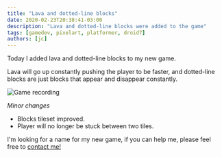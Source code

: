 ```yaml
---
title: "Lava and dotted-line blocks"
date: 2020-02-23T20:38:41-03:00
description: "Lava and dotted-line blocks were added to the game"
tags: [gamedev, pixelart, platformer, droid7]
authors: [jc]
---
```


Today I added lava and dotted-line blocks to my new game.

Lava will go up constantly pushing the player to be faster, and dotted-line blocks are just blocks that appear and disappear constantly.

![Game recording](recording.gif)

*Minor changes*
- Blocks tileset improved.
- Player will no longer be stuck between two tiles.

I'm looking for a name for my new game, if you can help me, please feel free to [contact me!](/about)
